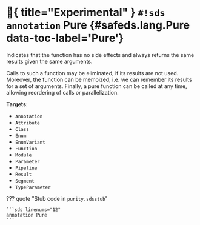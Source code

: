 # :test_tube:{ title="Experimental" } `#!sds annotation` Pure {#safeds.lang.Pure data-toc-label='Pure'}

Indicates that the function has no side effects and always returns the same results given the same arguments.

Calls to such a function may be eliminated, if its results are not used. Moreover, the function can be memoized, i.e.
we can remember its results for a set of arguments. Finally, a pure function can be called at any time, allowing
reordering of calls or parallelization.

**Targets:**

- `Annotation`
- `Attribute`
- `Class`
- `Enum`
- `EnumVariant`
- `Function`
- `Module`
- `Parameter`
- `Pipeline`
- `Result`
- `Segment`
- `TypeParameter`

??? quote "Stub code in `purity.sdsstub`"

    ```sds linenums="12"
    annotation Pure
    ```
